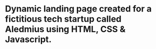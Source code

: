 # Dynamic landing page created for a fictitious tech startup called Aledmius using HTML, CSS & Javascript.




